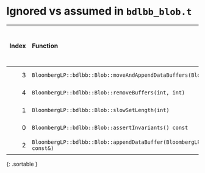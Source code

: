 # Ignored vs assumed in `bdlbb_blob.t`

<script src="../sorttable.js"></script>
|   Index | Function                                                                            |   Difference in number of lines |   Function size difference in bytes | Disassembly                                                             |   Number of lines in assumed build | Number of bytes in assumed build   |   Number of lines in ignored build | Number of bytes in ignored build   |
|--------:|:------------------------------------------------------------------------------------|--------------------------------:|------------------------------------:|:------------------------------------------------------------------------|-----------------------------------:|:-----------------------------------|-----------------------------------:|:-----------------------------------|
|       3 | `BloombergLP::bdlbb::Blob::moveAndAppendDataBuffers(BloombergLP::bdlbb::Blob*)`     |                              -1 |                                   0 | [Assumed](3.assume.s.txt), [Ignored](3.none.s.txt), [Diff](3.diff.html) |                                656 | 4,322,128                          |                                656 | 4,321,504                          |
|       4 | `BloombergLP::bdlbb::Blob::removeBuffers(int, int)`                                 |                              -1 |                                   0 | [Assumed](4.assume.s.txt), [Ignored](4.none.s.txt), [Diff](4.diff.html) |                                368 | 4,320,496                          |                                368 | 4,319,872                          |
|       1 | `BloombergLP::bdlbb::Blob::slowSetLength(int)`                                      |                              10 |                                  48 | [Assumed](1.assume.s.txt), [Ignored](1.none.s.txt), [Diff](1.diff.html) |                                576 | 4,316,944                          |                                528 | 4,316,384                          |
|       0 | `BloombergLP::bdlbb::Blob::assertInvariants() const`                                |                             134 |                                 560 | [Assumed](0.assume.s.txt), [Ignored](0.none.s.txt), [Diff](0.diff.html) |                                576 | 4,316,368                          |                                 16 | 4,316,368                          |
|       2 | `BloombergLP::bdlbb::Blob::appendDataBuffer(BloombergLP::bdlbb::BlobBuffer const&)` |                               3 |                                  16 | [Assumed](2.assume.s.txt), [Ignored](2.none.s.txt), [Diff](2.diff.html) |                                160 | 4,320,048                          |                                144 | 4,319,440                          |
{: .sortable }
